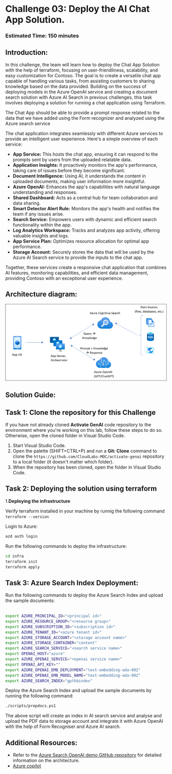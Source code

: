# Challenge 03:  Deploy the AI Chat App Solution.

### Estimated Time: 150 minutes

## Introduction:

In this challenge, the team will learn how to deploy the Chat App Solution with the help of terraform, focusing on user-friendliness, scalability, and easy customization for Contoso. The goal is to create a versatile chat app capable of handling various tasks, from assisting customers to sharing knowledge based on the data provided. Building on the success of deploying models in the Azure OpenAI service and creating a document search solution with Azure AI Search in previous challenges, this task involves deploying a solution for running a chat application using Terraform.

The Chat App should be able to provide a prompt response related to the data that we have added using the Form recognizer and analyzed using the Azure search service

The chat application integrates seamlessly with different Azure services to provide an intelligent user experience. Here's a simple overview of each service:

- **App Service:** This hosts the chat app, ensuring it can respond to the prompts sent by users from the uploaded relatable data.
- **Application Insights:** It proactively monitors the app's performance, taking care of issues before they become significant.
- **Document Intelligence:** Using AI, it understands the content in uploaded documents, making user information more insightful.
- **Azure OpenAI:** Enhances the app's capabilities with natural language understanding and responses.
- **Shared Dashboard:** Acts as a central hub for team collaboration and data sharing.
- **Smart Detector Alert Rule:** Monitors the app's health and notifies the team if any issues arise.
- **Search Service:** Empowers users with dynamic and efficient search functionality within the app.
- **Log Analytics Workspace:** Tracks and analyzes app activity, offering valuable insights and logs.
- **App Service Plan:** Optimizes resource allocation for optimal app performance.
- **Storage Account:** Securely stores the data that will be used by the Azure AI Search service to provide the inputs to the chat app.

Together, these services create a responsive chat application that combines AI features, monitoring capabilities, and efficient data management, providing Contoso with an exceptional user experience.


## Architecture diagram:

![](../media/appcomponents.png)


## Solution Guide:

## Task 1: Clone the repository for this Challenge

If you have not already cloned **Activate GenAI** code repository to the environment where you're working on this lab, follow these steps to do so. Otherwise, open the cloned folder in Visual Studio Code.

1. Start Visual Studio Code.
2. Open the palette (SHIFT+CTRL+P) and run a **Git: Clone** command to clone the `https://github.com/CloudLabs-MOC/activate-genai` repository to a local folder (it doesn't matter which folder).
3. When the repository has been cloned, open the folder in Visual Studio Code.

## Task 2: Deploying the solution using terraform

1.**Deploying the infrastructure**

Verify terraform installed in your machine by runnig the following command `terraform --version`

Login to Azure:

```bash
azd auth login 
```

Run the following commands to deploy the infrastructure:

```bash
cd infra
terraform init
terraform apply
```

## Task 3: Azure Search Index Deployment:


Run the following commands to deploy the Azure Search Index and upload the sample documents:

```bash

export AZURE_PRINCIPAL_ID="<principal id>"
export AZURE_RESOURCE_GROUP="<resource group>" 
export AZURE_SUBSCRIPTION_ID="<subscription id>"
export AZURE_TENANT_ID="<azure tenant id>"
export AZURE_STORAGE_ACCOUNT="<storage account name>"
export AZURE_STORAGE_CONTAINER="content"
export AZURE_SEARCH_SERVICE="<search service name>"
export OPENAI_HOST="azure"
export AZURE_OPENAI_SERVICE="<openai service name>"
export OPENAI_API_KEY=""
export AZURE_OPENAI_EMB_DEPLOYMENT="text-embedding-ada-002"
export AZURE_OPENAI_EMB_MODEL_NAME="text-embedding-ada-002"
export AZURE_SEARCH_INDEX="gptkbindex"
```


Deploy the Azure Search Index and upload the sample documents by running the following command:

```bash
./scripts/prepdocs.ps1
```


The above script will create an index in AI search service and analyse and upload the PDF data to storage account and integrate it with Azure OpenAI with the help of Form Recogniser and Azure AI search.

## Additional Resources:

-  Refer to the  [Azure Search OpenAI demo GitHub repository](https://github.com/cmendible/azure-search-openai-demo) for detailed information on the architecture.
-  [Azure copilot](https://learn.microsoft.com/en-us/azure/copilot/overview)

